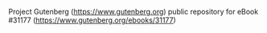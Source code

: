 Project Gutenberg (https://www.gutenberg.org) public repository for eBook #31177 (https://www.gutenberg.org/ebooks/31177)
